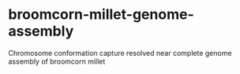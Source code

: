 # broomcorn-millet-genome-assembly
Chromosome conformation capture resolved near complete genome assembly of broomcorn millet
